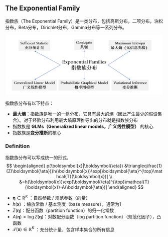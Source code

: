 ## The Exponential Family

指数族（The Exponential Family）是一类分布，包括高斯分布，二项分布，泊松分布，Beta分布，Dirichlet分布，Gamma分布等一系列分布。

<img src="figures\exponential families.png" alt="exponential families" style="zoom:80%;" />

指数族分布有以下特点：

- **最大熵**：指数族是唯一的一组分布，它具有最大的熵（因此产生最少的假设集合）。对于经验分布利用最大熵原理推导出的分布就是指数族分布
- 指数族是 **GLMs（Generalized linear models，广义线性模型）** 的核心
- 指数族是**变分推断**的核心



### Definition

指数族分布可以写成统一的形式，
$$
\begin{aligned}
	p(\boldsymbol{x}|\boldsymbol{\eta})
	&\triangleq\frac{1}{Z(\boldsymbol{\eta})}h(\boldsymbol{x})\exp[\boldsymbol{\eta}^{\top}\mathcal{T}(\boldsymbol{x})] \\
	&=h(\boldsymbol{x})\exp[\boldsymbol{\eta}^{\top}\mathcal{T}(\boldsymbol{x})-A(\boldsymbol{\eta})]
\end{aligned}
$$

- $\boldsymbol \eta \in \mathbb R^{K}$ ：自然参数 / 规范参数（向量）
- $h(\boldsymbol x)$ ：缩放常数 / 基本测度（base measure），通常为1
- $Z(\boldsymbol \eta)$​ ：配分函数（partition function）的归一化常数
- $A(\boldsymbol \eta) = \log Z(\boldsymbol \eta)$​ ：对数配分函数（log partition function）（规范化因子），凸函数
- $\mathcal T(\boldsymbol x) \in \mathbb R^K$ ：充分统计量，包含样本集合的所有信息